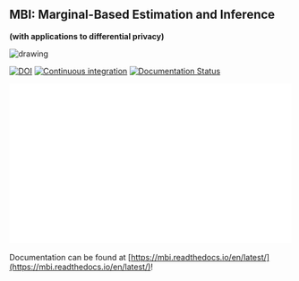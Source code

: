 ## MBI: Marginal-Based Estimation and Inference
**(with applications to differential privacy)**

<img src="pgm-logo.png" alt="drawing" width="123"/>

[![DOI](https://zenodo.org/badge/DOI/10.5281/zenodo.5548533.svg)](https://doi.org/10.5281/zenodo.5548533)
[![Continuous integration](https://github.com/ryan112358/mbi/actions/workflows/main.yml/badge.svg)](https://github.com/ryan112358/mbi/actions/workflows/main.yml)
[![Documentation Status](https://readthedocs.org/projects/mbi/badge/?version=latest)](https://mbi.readthedocs.io/en/latest/)

![Metrics for ryan112358/mbi repository](https://raw.githubusercontent.com/ryan112358/ryan112358/main/metrics.mbi.svg)


Documentation can be found at
[https://mbi.readthedocs.io/en/latest/](https://mbi.readthedocs.io/en/latest/)!
